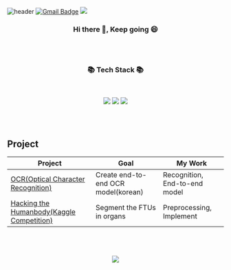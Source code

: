 ![header](https://capsule-render.vercel.app/api?type=waving&color=auto&height=200&section=header&text=jiseong-Ok&fontSize=40)
[![Gmail Badge](https://img.shields.io/badge/Gmail-D14836?style=flat&logo=Gmail&logoColor=white)](mailto:jiseong403@gmail.com)
<a href="https://www.kaggle.com/jiseongok">
    <img src="https://img.shields.io/badge/Kaggle-20BEFF?style=flat&logo=Kaggle&logoColor=white">
</a>
<h3 align="center"><b> Hi there 👋, Keep going 😄</b></h3>


</br>
</br>


<h3 align="center"><b>📚 Tech Stack 📚</b></h3>
</br>
<p align="center">
<img src="https://img.shields.io/badge/python-3670A0?style=for-the-badge&logo=python&logoColor=ffdd54"/>
<img src="https://img.shields.io/badge/PyTorch-%23EE4C2C.svg?style=for-the-badge&logo=PyTorch&logoColor=white"/> 
<img src="https://img.shields.io/badge/TensorFlow-%23FF6F00.svg?style=for-the-badge&logo=TensorFlow&logoColor=white"/> 
</p>


</br>
</br>

Project
-------------

|Project|Goal|My Work|
|------|---|---|
|[OCR(Optical Character Recognition)](https://github.com/Jiseong-Ok/OCR-yolov5-SwinIR-STARNet)|Create end-to-end OCR model(korean)|Recognition, End-to-end model|
|[Hacking the Humanbody(Kaggle Competition)](https://github.com/Jiseong-Ok/OCR-yolov5-SwinIR-STARNet)|Segment the FTUs in organs|Preprocessing, Implement|

</br>
</br>
</br>

<div align="center"?
  <a href="https://github.com/Jiseong-Ok">
    <img align="center" src="https://github-readme-stats.vercel.app/api?username=jiseong-Ok&show_icons=true&theme=dark" />
  </a>
</div>

